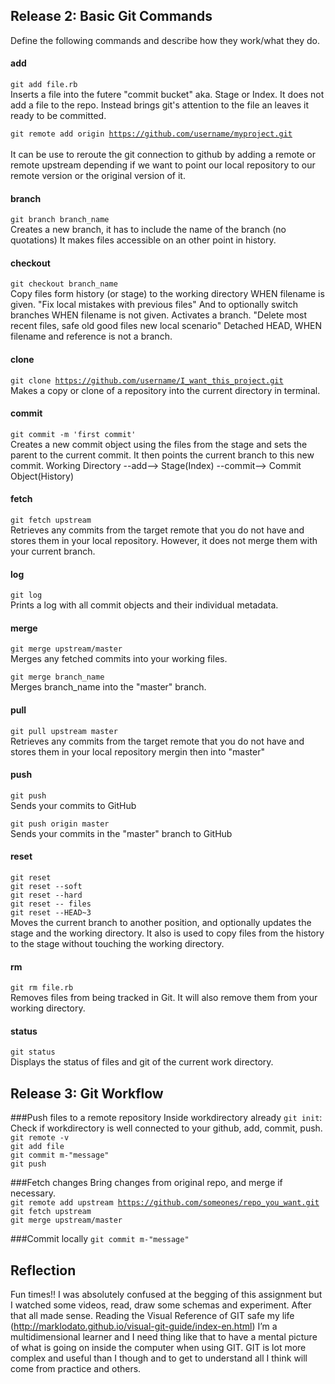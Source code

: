 ## Release 2: Basic Git Commands
Define the following commands and describe how they work/what they do.


#### add
<code>git add file.rb</code>   
Inserts a file into the futere "commit bucket" aka. Stage or Index.
It does not add a file to the repo. Instead brings git's attention to the file an leaves it ready to be committed.

<code>git remote add origin https://github.com/username/myproject.git </code>  
It can be use to reroute the git connection to github by adding a remote or remote upstream depending if we want to point our local repository to our remote version or the original version of it.

#### branch
<code>git branch branch_name</code>  
Creates a new branch, it has to include the name of the branch (no quotations)
It makes files accessible on an other point in history.

#### checkout
<code>git checkout branch_name</code>  
Copy files form history (or stage) to the working directory WHEN filename is given. "Fix local mistakes with previous files"
And to optionally switch branches WHEN filename is not given. Activates a branch. "Delete most recent files, safe old good files new local scenario"
Detached HEAD, WHEN filename and reference is not a branch.

#### clone
<code>git clone https://github.com/username/I_want_this_project.git</code>  
Makes a copy or clone of a repository into the current directory in terminal.

#### commit
<code>git commit -m 'first commit'</code>  
Creates a new commit object using the files from the stage and sets the parent to the current commit. It then points the current branch to this new commit.
Working Directory --add--> Stage(Index) --commit--> Commit Object(History)

#### fetch
<code>git fetch upstream</code>  
Retrieves any commits from the target remote that you do not have and stores them in your local repository. However, it does not merge them with your current branch.

#### log
<code>git log</code>  
Prints a log with all commit objects and their individual metadata.

#### merge
<code>git merge upstream/master</code>   
Merges any fetched commits into your working files.

<code>git merge branch_name</code>  
Merges branch_name into the "master" branch.

#### pull
<code>git pull upstream master</code>  
Retrieves any commits from the target remote that you do not have and stores them in your local repository mergin then into "master"

#### push
<code>git push</code>  
Sends your commits to GitHub

<code>git push origin master</code>  
Sends your commits in the "master" branch to GitHub

#### reset
<code>git reset</code>  
<code>git reset --soft</code>  
<code>git reset --hard</code>  
<code>git reset -- files</code>  
<code>git reset --HEAD~3</code>  
Moves the current branch to another position, and optionally updates the stage and the working directory. It also is used to copy files from the history to the stage without touching the working directory.


#### rm
<code>git rm file.rb</code>  
Removes files from being tracked in Git. It will also remove them from your working directory. 

#### status
<code>git status</code>  
Displays the status of files and git of the current work directory.

## Release 3: Git Workflow

###Push files to a remote repository
Inside workdirectory already <code>git init</code>:  
Check if workdirectory is well connected to your github, add, commit, push.  
<code>git remote -v</code>  
<code>git add file</code>  
<code>git commit m-"message"</code>  
<code>git push</code>  

###Fetch changes
Bring changes from original repo, and merge if necessary.    
<code>git remote add upstream https://github.com/someones/repo_you_want.git</code>  
<code>git fetch upstream</code>  
<code>git merge upstream/master</code>  

###Commit locally
<code>git commit m-"message"</code>  

## Reflection
Fun times!!
I was absolutely confused at the begging of this assignment but I watched some videos, read, draw some schemas and experiment.
After that all made sense. Reading the Visual Reference of GIT safe my life (http://marklodato.github.io/visual-git-guide/index-en.html)
I’m a multidimensional learner and I need thing like that to have a mental picture of what is going on inside the computer when using GIT.
GIT is lot more complex and useful than I though and to get to understand all I think will come from practice and others.
